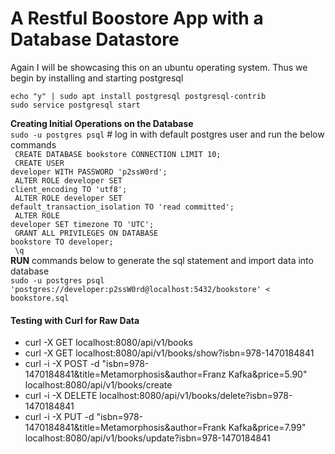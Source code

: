 # A Restful Boostore App with a Database Datastore

Again I will be showcasing this on an ubuntu operating system. Thus we begin by installing and starting postgresql

`echo "y" | sudo apt install postgresql postgresql-contrib`  
`sudo service postgresql start`

**Creating Initial Operations on the Database**  
`sudo -u postgres psql`  # log in with default postgres user and run the below commands  
<code>
 CREATE DATABASE bookstore CONNECTION LIMIT 10;  <br>
 CREATE USER developer WITH PASSWORD 'p2ssW0rd'; <br>
 ALTER ROLE developer SET client_encoding TO 'utf8'; <br>
 ALTER ROLE developer SET default_transaction_isolation TO 'read committed'; <br>
 ALTER ROLE developer SET timezone TO 'UTC'; <br>
 GRANT ALL PRIVILEGES ON DATABASE bookstore TO developer; <br>
 \q
</code>  
**RUN** commands below to generate the sql statement and import data into database  
`sudo -u postgres psql 'postgres://developer:p2ssW0rd@localhost:5432/bookstore' < bookstore.sql`


#### Testing with Curl for Raw Data   

- curl -X GET localhost:8080/api/v1/books
- curl -X GET localhost:8080/api/v1/books/show?isbn=978-1470184841
-	curl -i -X POST -d "isbn=978-1470184841&title=Metamorphosis&author=Franz Kafka&price=5.90" localhost:8080/api/v1/books/create
-	curl -i -X DELETE localhost:8080/api/v1/books/delete?isbn=978-1470184841
- curl -i -X PUT -d "isbn=978-1470184841&title=Metamorphosis&author=Frank Kafka&price=7.99" localhost:8080/api/v1/books/update?isbn=978-1470184841